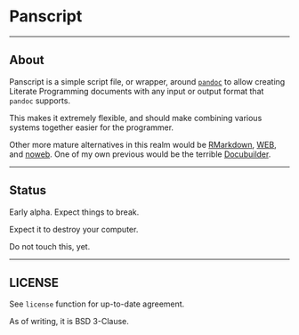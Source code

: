 # Panscript

---

## About

Panscript is a simple script file, or wrapper, around [`pandoc`](https://pandoc.org/) to allow creating Literate Programming documents with any input or output format that `pandoc` supports.

This makes it extremely flexible, and should make combining various systems together easier for the programmer.

Other more mature alternatives in this realm would be [RMarkdown](https://rmarkdown.rstudio.com/), [WEB](https://www-cs-faculty.stanford.edu/~knuth/cweb.html), and [noweb](https://www.cs.tufts.edu/~nr/noweb/). One of my own previous would be the terrible [Docubuilder](https://github.com/shakna-israel/docbuilder).

---

## Status

Early alpha. Expect things to break.

Expect it to destroy your computer.

Do not touch this, yet.

---

## LICENSE

See `license` function for up-to-date agreement.

As of writing, it is BSD 3-Clause.
